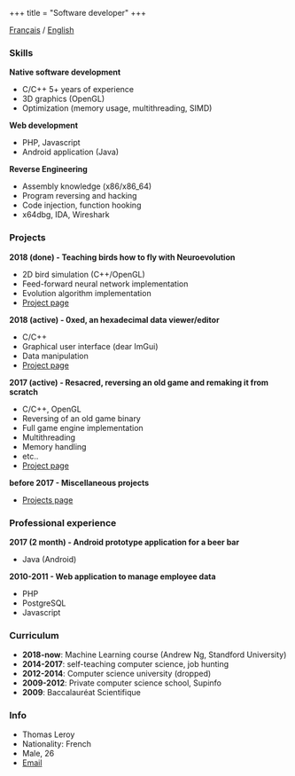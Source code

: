 +++
title = "Software developer"
+++

[Français](/cv/cv_fr) / [English](/cv/cv_en)  

### Skills

**Native software development**
	
- C/C++ 5+ years of experience
- 3D graphics (OpenGL)
- Optimization (memory usage, multithreading, SIMD)

**Web development**

- PHP, Javascript
- Android application (Java)

**Reverse Engineering**

- Assembly knowledge (x86/x86_64)
- Program reversing and hacking
- Code injection, function hooking
- x64dbg, IDA, Wireshark

### Projects

**2018 (done) - Teaching birds how to fly with Neuroevolution**

- 2D bird simulation (C++/OpenGL)
- Feed-forward neural network implementation
- Evolution algorithm implementation
- [Project page](https://github.com/LordSk/burds)

**2018 (active) - 0xed, an hexadecimal data viewer/editor**

- C/C++
- Graphical user interface (dear ImGui)
- Data manipulation
- [Project page](https://github.com/LordSk/0xed)

**2017 (active) - Resacred, reversing an old game and remaking it from scratch**

- C/C++, OpenGL
- Reversing of an old game binary
- Full game engine implementation
- Multithreading
- Memory handling
- etc..
- [Project page](https://github.com/LordSk/Resacred)

**before 2017 - Miscellaneous projects**

- [Projects page](/cv/misc_projects) 

### Professional experience

**2017 (2 month) - Android prototype application for a beer bar**

- Java (Android)

**2010-2011 - Web application to manage employee data**

- PHP
- PostgreSQL
- Javascript

### Curriculum

- **2018-now**: Machine Learning course (Andrew Ng, Standford University)
- **2014-2017**: self-teaching computer science, job hunting
- **2012-2014**: Computer science university (dropped)
- **2009-2012**: Private computer science school, Supinfo
- **2009**: Baccalauréat Scientifique

### Info

- Thomas Leroy
- Nationality: French
- Male, 26
- [Email](mailto:thomasleroyfr@gmail.com)
